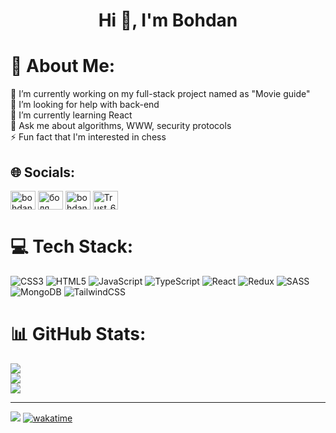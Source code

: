 <h1 align="center">Hi 👋, I'm Bohdan</h1>

# 💫 About Me:
🔭 I’m currently working on my full-stack project named as "Movie guide"<br>🤝 I’m looking for help with back-end<br>🌱 I’m currently learning React<br>💬 Ask me about algorithms, WWW, security protocols<br>⚡ Fun fact that I'm interested in chess


## 🌐 Socials:
<p align="left">
<a href="https://www.linkedin.com/in/bohdan-hrabovetskyi-9994a126b/" target="blank"><img align="center" src="https://raw.githubusercontent.com/rahuldkjain/github-profile-readme-generator/master/src/images/icons/Social/linked-in-alt.svg" alt="bohdan hrabovetskyi" height="30" width="40" /></a>
<a href="https://www.facebook.com/profile.php?id=100009295568899" target="blank"><img align="center" src="https://raw.githubusercontent.com/rahuldkjain/github-profile-readme-generator/master/src/images/icons/Social/facebook.svg" alt="бодя грабовецкий" height="30" width="40" /></a>
<a href="https://instagram.com/bohdan_nelo" target="blank"><img align="center" src="https://raw.githubusercontent.com/rahuldkjain/github-profile-readme-generator/master/src/images/icons/Social/instagram.svg" alt="bohdan_nelo" height="30" width="40" /></a>
<a href="https://discord.gg/Trust_60#0395" target="blank"><img align="center" src="https://raw.githubusercontent.com/rahuldkjain/github-profile-readme-generator/master/src/images/icons/Social/discord.svg" alt="Trust_60#0395" height="30" width="40" /></a>
</p>

# 💻 Tech Stack:
![CSS3](https://img.shields.io/badge/css3-%231572B6.svg?style=for-the-badge&logo=css3&logoColor=white) ![HTML5](https://img.shields.io/badge/html5-%23E34F26.svg?style=for-the-badge&logo=html5&logoColor=white) ![JavaScript](https://img.shields.io/badge/javascript-%23323330.svg?style=for-the-badge&logo=javascript&logoColor=%23F7DF1E) ![TypeScript](https://img.shields.io/badge/typescript-%23007ACC.svg?style=for-the-badge&logo=typescript&logoColor=white) ![React](https://img.shields.io/badge/react-%2320232a.svg?style=for-the-badge&logo=react&logoColor=%2361DAFB) ![Redux](https://img.shields.io/badge/redux-%23593d88.svg?style=for-the-badge&logo=redux&logoColor=white) ![SASS](https://img.shields.io/badge/SASS-hotpink.svg?style=for-the-badge&logo=SASS&logoColor=white) ![MongoDB](https://img.shields.io/badge/MongoDB-%234ea94b.svg?style=for-the-badge&logo=mongodb&logoColor=white) ![TailwindCSS](https://img.shields.io/badge/tailwindcss-%2338B2AC.svg?style=for-the-badge&logo=tailwind-css&logoColor=white)
# 📊 GitHub Stats:
![](https://github-readme-stats.vercel.app/api?username=Trust60&theme=react&hide_border=false&include_all_commits=false&count_private=false)<br/>
![](https://github-readme-streak-stats.herokuapp.com/?user=Trust60&theme=react&hide_border=false)<br/>
![](https://github-readme-stats.vercel.app/api/top-langs/?username=Trust60&theme=react&hide_border=false&include_all_commits=false&count_private=false&layout=compact)


---
[![](https://visitcount.itsvg.in/api?id=Trust60&icon=0&color=6)](https://visitcount.itsvg.in)
[![wakatime](https://wakatime.com/badge/user/d8d175b8-4d2e-43f4-952e-6e961835d62b.svg)](https://wakatime.com/@d8d175b8-4d2e-43f4-952e-6e961835d62b)

<!-- Proudly created with GPRM ( https://gprm.itsvg.in ) -->
